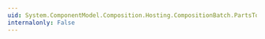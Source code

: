 ```yaml
---
uid: System.ComponentModel.Composition.Hosting.CompositionBatch.PartsToRemove
internalonly: False
---
```

